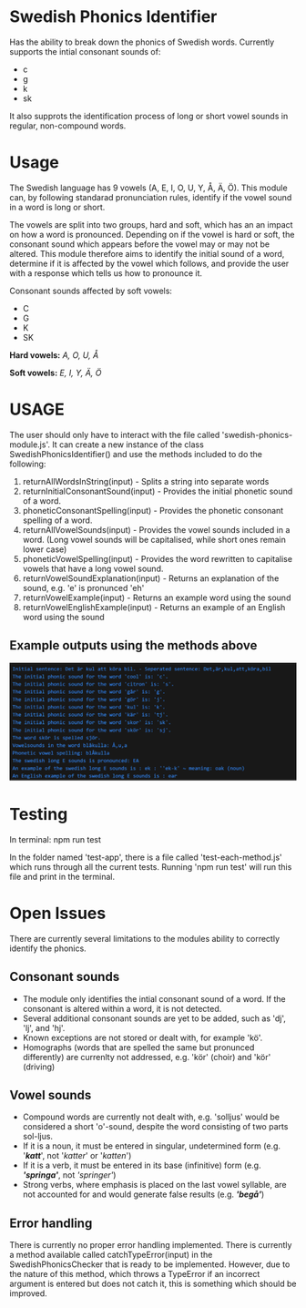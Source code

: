 # Swedish Phonics Identifier
Has the ability to break down the phonics of Swedish words.
Currently supports the intial consonant sounds of:
- c
- g
- k
- sk

It also supprots the identification process of long or short vowel sounds in regular, non-compound words.

# Usage
The Swedish language has 9 vowels (A, E, I, O, U, Y, Å, Ä, Ö). This module can, by following standarad pronunciation rules, identify if the vowel sound in a word is long or short.

The vowels are split into two groups, hard and soft, which has an an impact on how a word is pronounced. Depending on if the vowel is hard or soft, the consonant sound which appears before the vowel may or may not be altered. This module therefore aims to identify the initial sound of a word, determine if it is affected by the vowel which follows, and provide the user with a response which tells us how to pronounce it.

Consonant sounds affected by soft vowels:
- C
- G
- K
- SK

**Hard vowels:** *A, O, U, Å*

**Soft vowels:** *E, I, Y, Ä, Ö*

# USAGE
The user should only have to interact with the file called 'swedish-phonics-module.js'. It can create a new instance of the class SwedishPhonicsIdentifier() and use the methods included to do the following:
1. returnAllWordsInString(input) - Splits a string into separate words
2. returnInitialConsonantSound(input) - Provides the initial phonetic sound of a word.
3. phoneticConsonantSpelling(input) - Provides the phonetic consonant spelling of a word.
4. returnAllVowelSounds(input) - Provides the vowel sounds included in a word. (Long vowel sounds will be capitalised, while short ones remain lower case)
5. phoneticVowelSpelling(input) - Provides the word rewritten to capitalise vowels that have a long vowel sound.
6. returnVowelSoundExplanation(input) - Returns an explanation of the sound, e.g. 'e' is pronunced 'eh'
7. returnVowelExample(input) - Returns an example word using the sound
8. returnVowelEnglishExample(input) - Returns an example of an English word using the sound

## Example outputs using the methods above
![View Example](./reports/testImageConsole.png)

# Testing
In terminal: npm run test

In the folder named 'test-app', there is a file called 'test-each-method.js' which runs through all the current tests. Running 'npm run test' will run this file and print in the terminal.

# Open Issues
There are currently several limitations to the modules ability to correctly identify the phonics.

## Consonant sounds
- The module only identifies the intial consonant sound of a word. If the consonant is altered within a word, it is not detected.
- Several additional consonant sounds are yet to be added, such as 'dj', 'lj', and 'hj'.
- Known exceptions are not stored or dealt with, for example 'kö'.
- Homographs (words that are spelled the same but pronunced differently) are currenlty not addressed, e.g. 'kör' (choir) and 'kör' (driving)

## Vowel sounds
- Compound words are currently not dealt with, e.g. 'solljus' would be considered a short 'o'-sound, despite the word consisting of two parts sol-ljus.
- If it is a noun, it must be entered in singular, undetermined form (e.g. '***katt***', not '*katter*' or '*katten*')
- If it is a verb, it must be entered in its base (infinitive) form (e.g. ***'springa'***, not *'springer'*)
- Strong verbs, where emphasis is placed on the last vowel syllable, are not accounted for and would generate false results (e.g. ***'begå'***)

## Error handling
There is currently no proper error handling implemented. There is currently a method available called catchTypeError(input) in the SwedishPhonicsChecker that is ready to be implemented. However, due to the nature of this method, which throws a TypeError if an incorrect argument is entered but does not catch it, this is something which should be improved.
